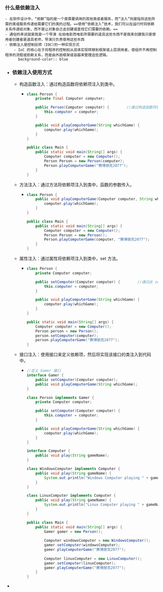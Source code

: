 ### 什么是依赖注入
	- 在软件设计中，“依赖”指的是一个类需要调用的其他类或者服务，而“注入”则是指将这些所需的类或服务传递给需要它们的类的过程。==使用“依赖注入”技术，我们可以在运行时将依赖关系传递给对象，而不是让对象自己去创建或查找它们需要的依赖。==
	- 通俗的来说就是我是一个导演 在拍电影而电影所需要的道具这些东西不是我来创建我只是使用者创建者是道具老师，导演只负责使用这些东西
	- 依赖注入是控制反转（IOC)的一种实现方式
		- IoC 的核心在于将程序的控制权从具体实现转移到框架或上层调用者，使组件不再控制程序的流程或依赖关系，而是由外部框架或容器来管理这些逻辑。
		  background-color:: blue
- ### 依赖注入使用方式
	- 构造函数注入：通过构造函数将依赖项注入到类中。
		- ```Java
		  class Person {
		      private final Computer computer;
		  
		      public Person(Computer computer) {        //通过构造函数将依赖项 computer 注入
		          this.computer = computer;
		      }
		  
		      public void playComputerGame(String whichGame) {
		          computer.play(whichGame);
		      }
		  }
		  
		  public class Main {
		      public static void main(String[] args) {
		          Computer computer = new Computer();
		          Person Person = new Person(computer);
		          Person.playComputerGame("赛博朋克2077");
		      }
		  }
		  ```
	- 方法注入：通过方法将依赖项注入到类中，函数的参数传入。
		- ```Java
		  class Person {
		      public void playComputerGame(Computer computer, String whichGame) {
		          computer.play(whichGame);
		      }
		  }
		  
		  public class Main {
		      public static void main(String[] args) {
		          Computer computer = new Computer();
		          Person Person = new Person();
		          Person.playComputerGame(computer, "赛博朋克2077");
		      }
		  }
		  
		  ```
	- 属性注入：通过属性将依赖项注入到类中，set 方法。
		- ```Java
		  class Person {
		      private Computer computer;
		  
		      public setComputer(Computer computer) {        //通过此 set 方法注入依赖
		          this.computer = computer;
		      }
		  
		      public void playComputerGame(String whichGame) {
		          computer.play(whichGame);
		      }
		  }
		  
		  public static void main(String[] args) {
		      Computer computer = new Computer();
		      Person person = new Person();
		      person.setComputer(computer);
		      person.playComputerGame("赛博朋克2077");
		  }
		  ```
	- 接口注入：使用接口来定义依赖项，然后将实现该接口的类注入到代码中。
		- ```Java
		  //定义 Gamer 接口
		  interface Gamer {
		      public setComputer(Computer computer);
		      public void playComputerGame(String whichGame);
		  }
		  
		  class Person implements Gamer {
		      private Computer computer;
		  
		      public setComputer(Computer computer) {
		          this.computer = computer;
		      }
		  
		      public void playComputerGame(String whichGame) {
		          computer.play(whichGame);
		      }
		  }
		  
		  interface Computer {
		      public void play(String gameName);
		  }
		  
		  class WindowsComputer implements Computer {
		      public void play(String gameName) {
		          System.out.println("Windows Computer playing " + gameName);
		      }
		  }
		  
		  class LinuxComputer implements Computer {
		      public void play(String gameName) {
		          System.out.println("Linux Computer playing " + gameName);
		      }
		  }
		  
		  public class Main {
		      public static void main(String[] args) {
		          Gamer gamer = new Person();
		          
		          Computer windowsComputer = new WindowsComputer();
		          gamer.setComputer(windowsComputer);
		          gamer.playComputerGame("赛博朋克2077");
		          
		          Computer linuxComputer = new LinuxComputer();
		          gamer.setComputer(linuxComputer);
		          gamer.playComputerGame("赛博朋克2077");
		      }
		  }
		  
		  ```
-